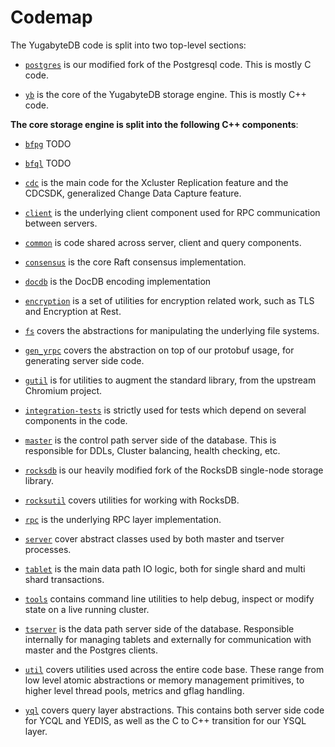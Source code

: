 # Codemap

The YugabyteDB code is split into two top-level sections:

* [`postgres`](postgres/) is our modified fork of the Postgresql code. This is mostly C code.

* [`yb`](yb/) is the core of the YugabyteDB storage engine. This is mostly C++ code.

**The core storage engine is split into the following C++ components**:

* [`bfpg`](yb/bfpg/) TODO

* [`bfql`](yb/bfql/) TODO

* [`cdc`](yb/cdc/) is the main code for the Xcluster Replication feature and the CDCSDK, generalized Change Data Capture feature.

* [`client`](yb/client/) is the underlying client component used for RPC communication between servers.

* [`common`](yb/common/) is code shared across server, client and query components.

* [`consensus`](yb/consensus/) is the core Raft consensus implementation.

* [`docdb`](yb/docdb/) is the DocDB encoding implementation

* [`encryption`](yb/encryption/) is a set of utilities for encryption related work, such as TLS and Encryption at Rest.

* [`fs`](yb/fs/) covers the abstractions for manipulating the underlying file systems.

* [`gen_yrpc`](yb/gen_yrpc/) covers the abstraction on top of our protobuf usage, for generating server side code.

* [`gutil`](yb/gutil/) is for utilities to augment the standard library, from the upstream Chromium project.

* [`integration-tests`](yb/integration-tests/) is strictly used for tests which depend on several components in the code.

* [`master`](yb/master/) is the control path server side of the database. This is responsible for DDLs, Cluster balancing, health checking, etc.

* [`rocksdb`](yb/rocksdb/) is our heavily modified fork of the RocksDB single-node storage library.

* [`rocksutil`](yb/rocksutil/) covers utilities for working with RocksDB.

* [`rpc`](yb/rpc/) is the underlying RPC layer implementation.

* [`server`](yb/server/) cover abstract classes used by both master and tserver processes.

* [`tablet`](yb/tablet/) is the main data path IO logic, both for single shard and multi shard transactions.

* [`tools`](yb/tools/) contains command line utilities to help debug, inspect or modify state on a live running cluster.

* [`tserver`](yb/tserver/) is the data path server side of the database. Responsible internally for managing tablets and externally for communication with master and the Postgres clients.

* [`util`](yb/util/) covers utilities used across the entire code base. These range from low level atomic abstractions or memory management primitives, to higher level thread pools, metrics and gflag handling.

* [`yql`](yb/yql/) covers query layer abstractions. This contains both server side code for YCQL and YEDIS, as well as the C to C++ transition for our YSQL layer.
